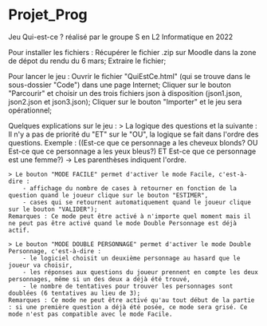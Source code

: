 # Projet_Prog
Jeu Qui-est-ce ? réalisé par le groupe S en L2 Informatique en 2022

Pour installer les fichiers :
    Récupérer le fichier .zip sur Moodle dans la zone de dépot du rendu du 6 mars;
    Extraire le fichier;

Pour lancer le jeu : 
    Ouvrir le fichier "QuiEstCe.html" (qui se trouve dans le sous-dossier "Code") dans une page Internet;
    Cliquer sur le bouton "Parcourir" et choisir un des trois fichiers json à disposition (json1.json, json2.json et json3.json);
    Cliquer sur le bouton "Importer" et le jeu sera opérationnel;

Quelques explications sur le jeu : 
    > La logique des questions et la suivante :
        Il n'y a pas de priorité du "ET" sur le "OU", la logique se fait dans l'ordre des questions.
        Exemple : ((Est-ce que ce personnage a les cheveux blonds? OU Est-ce que ce personnage a les yeux bleus?) ET Est-ce que ce personnage est une femme?)
            -> Les parenthèses indiquent l'ordre.

    > Le bouton "MODE FACILE" permet d'activer le mode Facile, c'est-à-dire :
        - affichage du nombre de cases à retourner en fonction de la question quand le joueur clique sur le bouton "ESTIMER",
        - cases qui se retournent automatiquement quand le joueur clique sur le bouton "VALIDER");
    Remarques : Ce mode peut être activé à n'importe quel moment mais il ne peut pas être activé quand le mode Double Personnage est déjà actif.

    > Le bouton "MODE DOUBLE PERSONNAGE" permet d'activer le mode Double Personnage, c'est-à-dire : 
        - le logiciel choisit un deuxième personnage au hasard que le joueur va choisir,
        - les réponses aux questions du joueur prennent en compte les deux personnages, même si un des deux a déjà été trouvé,
        - le nombre de tentatives pour trouver les personnages sont doublées (6 tentatives au lieu de 3);
    Remarques : Ce mode ne peut être activé qu'au tout début de la partie : si une première question a déjà été posée, ce mode sera grisé. Ce mode n'est pas compatible avec le mode Facile.
